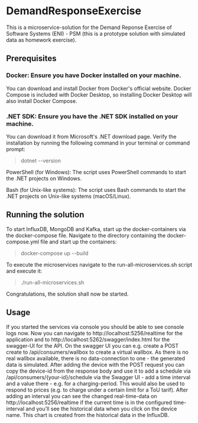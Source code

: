 # DemandResponseExercise

This is a microservice-solution for the Demand Reponse Exercise of Software Systems (ENI) - PSM (this is a prototype solution with simulated data as homework exercise).

## Prerequisites

### Docker: Ensure you have Docker installed on your machine.

You can download and install Docker from Docker's official website.
Docker Compose is included with Docker Desktop, so installing Docker Desktop will also install Docker Compose.

### .NET SDK: Ensure you have the .NET SDK installed on your machine.

You can download it from Microsoft's .NET download page.
Verify the installation by running the following command in your terminal or command prompt:

>dotnet --version

PowerShell (for Windows): The script uses PowerShell commands to start the .NET projects on Windows.

Bash (for Unix-like systems): The script uses Bash commands to start the .NET projects on Unix-like systems (macOS/Linux). 

## Running the solution
To start InfluxDB, MongoDB and Kafka, start up the docker-containers via the docker-compose file. Navigate to the directory containing the docker-compose.yml file and start up the containers:
>docker-compose up --build

To execute the microservices navigate to the run-all-microservices.sh script and execute it:

>./run-all-microservices.sh

Congratulations, the solution shall now be started.

## Usage
If you started the services via console you should be able to see console logs now.
Now you can navigate to http://localhost:5256/realtime for the application and to http://localhost:5262/swagger/index.html for the swagger-UI for the API.
On the swagger UI you can e.g. create a POST create to /api/consumers/wallbox to create a virtual wallbox. As there is no real wallbox available, there is no data-connection to one - the generated data is simulated.
After adding the device with the POST request you can copy the device-id from the response body and use it to add a schedule via /api/consumers/{your-id}/schedule via the Swagger UI - add a time interval and a value there - e.g. for a charging-period. This would also be used to respond to prices (e.g. to charge under a certain limit for a ToU tarif).
After adding an interval you can see the changed real-time-data on http://localhost:5256/realtime if the current time is in the configured time-interval and you'll see the historical data when you click on the device name. This chart is created from the historical data in the InfluxDB.
